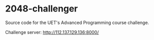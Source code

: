 # 2048-challenger

Source code for the UET's Advanced Programming course challenge.

Challenge server: http://112.137.129.136:8000/